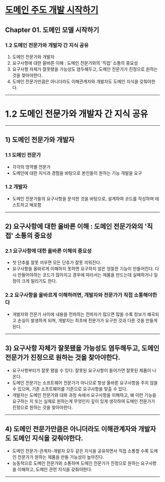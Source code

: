 # <a href = "../README.md" target="_blank">도메인 주도 개발 시작하기</a>
## Chapter 01. 도메인 모델 시작하기
### 1.2 도메인 전문가와 개발자 간 지식 공유
1) 도메인 전문가와 개발자
2) 요구사항에 대한 올바른 이해 : 도메인 전문가와의 '직접' 소통의 중요성
3) 요구사항 자체가 잘못됐을 가능성도 염두해두고, 도메인 전문가가 진정으로 원하는 것을 찾아야한다.
4) 도메인 전문가만큼은 아니더라도 이해관계자와 개발자도 도메인 지식을 갖춰야한다.

---

# 1.2 도메인 전문가와 개발자 간 지식 공유

---

## 1) 도메인 전문가와 개발자

### 1.1 도메인 전문가
- 각각의 영역별 전문가
- 도메인에 대한 지식과 경험을 바탕으로 본인들이 원하는 기능 개발을 요구

### 1.2 개발자
- 도메인 전문가들의 요구사항을 분석한 것을 바탕으로, 설계하여 코드를 작성하며 테스트하고 배포함

---

## 2) 요구사항에 대한 올바른 이해 : 도메인 전문가와의 '직접' 소통의 중요성

### 2.1 요구사항에 대한 올바른 이해의 중요성
- 첫 단추를 잘못 끼우면 모든 단추가 잘못 끼워진다.
- 요구사항을 올바르게 이해하지 못하면 요구하지 않은 엉뚱한 기능이 만들어진다. 다시 만들어야하는 코드가 많아지고
경우에 따라서는 제품을 만드는데 실패하거나 일정이 크게 밀리기도 한다.

### 2.2 요구사항을 올바르게 이해하려면, 개발자와 전문가가 직접 소통해야한다
- 개발자와 전문가 사이에 내용을 전파하는 전파자가 많으면 많을 수록 정보가 왜곡되고 손실이 발생하게 되며,
개발자는 최초에 전문가가 요구한 것과 다른 것을 만들게 된다.

---

## 3) 요구사항 자체가 잘못됐을 가능성도 염두해두고, 도메인 전문가가 진정으로 원하는 것을 찾아야한다.
- 요구사항부터가 잘못 됐을 수 있다. 잘못된 요구사항이 들어가면 잘못된 제품이 나온다.
- 도메인 전문가는 소프트웨어 전문가가 아니므로 항상 올바른 요구사항을 주지 않을 수 있으며, 기존 소프트웨어를 기준으로
  요구사항을 맞출 수 있다.
- 개발자는 도메인 전문가와 대화 과정 속에서 요구사항을 이해하고, 왜 이런 기능을 요구하는 지 또는 실제로 원하는게 무엇인지
  깊이 있게 생각하여 도메인 전문가가 진정으로 원하는 것을 찾아야한다.

---

## 4) 도메인 전문가만큼은 아니더라도 이해관계자와 개발자도 도메인 지식을 갖춰야한다.
- 도메인 전문가-관계자-개발자 모두 같은 지식을 공유하면서 직접 소통할 수록 도메인 전문가가 원하는 제품을 만들 가능성이 높아진다.
- 능동적으로 도메인 전문가와 소통하며 도메인 전문가가 진정으로 원하는 요구사항을 이해하고, 도메인 관련 지식을 갖춰야한다.

---
